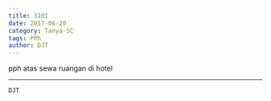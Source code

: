 ```yaml
---
title: 3101
date: 2017-06-20
category: Tanya-SC
tags: PPh
author: DJT
---
```


pph atas sewa ruangan di hotel

---



`DJT`
